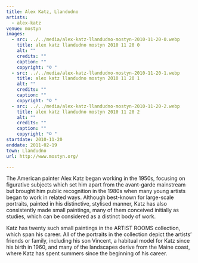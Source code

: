 ```yaml
---
title: Alex Katz, Llandudno
artists:
  - alex-katz
venue: mostyn
images:
  - src: ../../media/alex-katz-llandudno-mostyn-2010-11-20-0.webp
    title: alex katz llandudno mostyn 2010 11 20 0
    alt: ""
    credits: ""
    caption: ""
    copyright: "© "
  - src: ../../media/alex-katz-llandudno-mostyn-2010-11-20-1.webp
    title: alex katz llandudno mostyn 2010 11 20 1
    alt: ""
    credits: ""
    caption: ""
    copyright: "© "
  - src: ../../media/alex-katz-llandudno-mostyn-2010-11-20-2.webp
    title: alex katz llandudno mostyn 2010 11 20 2
    alt: ""
    credits: ""
    caption: ""
    copyright: "© "
startdate: 2010-11-20
enddate: 2011-02-19
town: Llandudno
url: http://www.mostyn.org/

---
```


The American painter Alex Katz began working in the 1950s, focusing on figurative subjects which set him apart from the avant-garde mainstream but brought him public recognition in the 1980s when many young artists began to work in related ways. Although best-known for large-scale portraits, painted in his distinctive, stylised manner, Katz has also consistently made small paintings, many of them conceived initially as studies, which can be considered as a distinct body of work.

Katz has twenty such small paintings in the ARTIST ROOMS collection, which span his career. All of the portraits in the collection depict the artists’ friends or family, including his son Vincent, a habitual model for Katz since his birth in 1960, and many of the landscapes derive from the Maine coast, where Katz has spent summers since the beginning of his career.